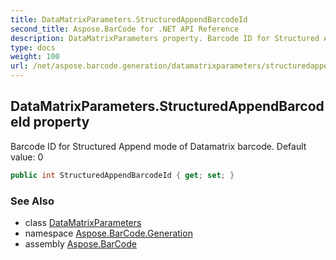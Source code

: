 ```yaml
---
title: DataMatrixParameters.StructuredAppendBarcodeId
second_title: Aspose.BarCode for .NET API Reference
description: DataMatrixParameters property. Barcode ID for Structured Append mode of Datamatrix barcode. Default value 0
type: docs
weight: 100
url: /net/aspose.barcode.generation/datamatrixparameters/structuredappendbarcodeid/
---
```

## DataMatrixParameters.StructuredAppendBarcodeId property

Barcode ID for Structured Append mode of Datamatrix barcode. Default value: 0

```csharp
public int StructuredAppendBarcodeId { get; set; }
```

### See Also

* class [DataMatrixParameters](../)
* namespace [Aspose.BarCode.Generation](../../../aspose.barcode.generation/)
* assembly [Aspose.BarCode](../../../)



